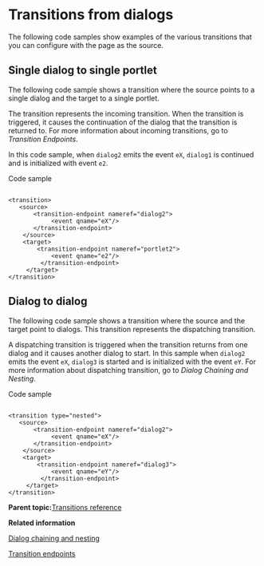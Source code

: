 # Transitions from dialogs

The following code samples show examples of the various transitions that you can configure with the page as the source.

## Single dialog to single portlet

The following code sample shows a transition where the source points to a single dialog and the target to a single portlet.

The transition represents the incoming transition. When the transition is triggered, it causes the continuation of the dialog that the transition is returned to. For more information about incoming transitions, go to *Transition Endpoints*.

In this code sample, when `dialog2` emits the event `eX`, `dialog1` is continued and is initialized with event `e2`.

Code sample

```

<transition>
   <source>
       <transition-endpoint nameref="dialog2">
            <event qname="eX"/>
       </transition-endpoint>
    </source>
    <target>
        <transition-endpoint nameref="portlet2">
            <event qname="e2"/>
         </transition-endpoint>
     </target>
</transition>
```

## Dialog to dialog

The following code sample shows a transition where the source and the target point to dialogs. This transition represents the dispatching transition.

A dispatching transition is triggered when the transition returns from one dialog and it causes another dialog to start. In this sample when `dialog2` emits the event `eX`, `dialog3` is started and is initialized with the event `eY`. For more information about dispatching transition, go to *Dialog Chaining and Nesting*.

Code sample

```

<transition type="nested">
   <source>
       <transition-endpoint nameref="dialog2">
            <event qname="eX"/>
       </transition-endpoint>
    </source>
    <target>
        <transition-endpoint nameref="dialog3">
            <event qname="eY"/>
         </transition-endpoint>
     </target>
</transition>
```

**Parent topic:**[Transitions reference](../screenflow/ref_trnstntns.md)

**Related information**  


[Dialog chaining and nesting](../screenflow/dlg_chng_nstng.md)

[Transition endpoints](../screenflow/ref_trnstn_endpnts.md)

